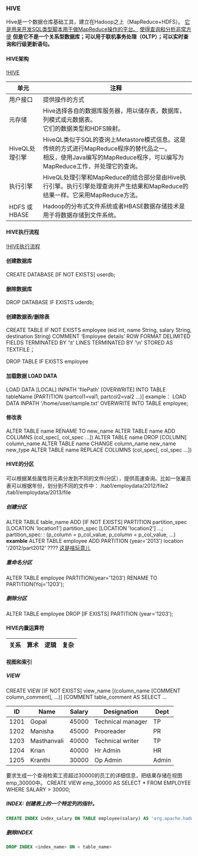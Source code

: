 ### HIVE

Hive是一个数据仓库基础工具，建立在Hadoop之上（MapReduce+HDFS）。
<u>它是用来开发SQL类型脚本用于做MapReduce操作的平台。</u>
<u>使得查询和分析非常方便</u>
**但是它不是一个关系型数据库；可以用于联机事务处理（OLTP）；可以实时查询和行级更新语句。**

#### HIVE架构

[!HIVE ](https://www.yiibai.com/uploads/allimg/141228/1-14122R10152108.jpg)

| 单元           | 注释                                                         |
| -------------- | ------------------------------------------------------------ |
| 用户接口       | 提供操作的方式                                               |
| 元存储         | Hive选择各自的数据库服务器，用以储存表，数据库，列模式或元数据表。<br />它们的数据类型和HDFS映射。 |
| HiveQL处理引擎 | HiveQL类似于SQL的查询上Metastore模式信息。这是传统的方式进行MapReduce程序的替代品之一。<br />相反，使用Java编写的MapReduce程序，可以编写为MapReduce工作，并处理它的查询。 |
| 执行引擎       | HiveQL处理引擎和MapReduce的结合部分是由Hive执行引擎。执行引擎处理查询并产生结果和MapReduce的结果一样。它采用MapReduce方法。 |
| HDFS 或 HBASE  | Hadoop的分布式文件系统或者HBASE数据存储技术是用于将数据存储到文件系统。 |

#### HIVE执行流程

[!HIVE执行流程](https://www.yiibai.com/uploads/allimg/141228/1-14122R10220b9.jpg)

#### 创建数据库

CREATE DATABASE [IF NOT EXISTS] userdb;

#### 删除数据库

DROP DATABASE IF EXISTS uderdb;

#### 创建数据表/删除表

CREATE TABLE IF NOT EXISTS employee (eid int, name String,
salary String, destination String)
COMMENT ‘Employee details’
ROW FORMAT DELIMITED
FIELDS TERMINATED BY '\t'
LINES TERMINATED BY '\n'
STORED AS TEXTFILE；

DROP TABLE IF EXISTS employee

#### 加载数据 LOAD DATA

LOAD DATA [LOCAL] INPATH 'filePath' [OVERWRITE] INTO TABLE tableName
[PARTITION (partcol1=val1, partcol2=val2 ...)]
example：
LOAD DATA INPATH '/home/user/sample.txt' OVERWRITE INTO TABLE employee;

#### 修改表

ALTER TABLE name RENAME TO new_name 
ALTER TABLE name ADD COLUMNS (col_spec[, col_spec ...]) 
ALTER TABLE name DROP [COLUMN] column_name 
ALTER TABLE name CHANGE column_name new_name new_type 
ALTER TABLE name REPLACE COLUMNS (col_spec[, col_spec ...])

#### HIVE的分区

 可以根据某些属性将元素分发到不同的文件(分区），提供高速查询。比如一张雇员表可以根据年份，划分到不同的文件中：
/tab1/employdata/2012/file2
/tab1/employdata/2013/file 

##### 创建分区

ALTER TABLE table_name ADD [IF NOT EXISTS] PARTITION partition_spec [LOCATION 'location1'] 
partition_spec [LOCATION 'location2'] ...; 
partition_spec: : (p_column = p_col_value, p_column = p_col_value, ...)
**examble**
ALTER TABLE employee ADD PARTITION (year='2013') location '/2012/part2012'   ???? <u>这是啥玩意儿</u>

##### 重命名分区

ALTER TABLE employee PARTITION(year='1203') RENAME TO PARTITION(Yoj='1203');

##### 删除分区

ALTER TABLE employee DROP [IF EXISTS] PARTITION (year='1203');

#### HIVE内置运算符

|  关系    |  算术    |  逻辑   | 复杂    |   
| --------| --------| --------| -------|

#### 视图和索引

##### VIEW

CREATE VIEW [IF NOT EXISTS] view_name [(column_name [COMMENT column_comment], ...)]
[COMMENT table_comment
AS SELECT ...

| ID   | Name        | Salary | Designation       | Dept  |
| ---- | ----------- | ------ | ----------------- | ----- |
| 1201 | Gopal       | 45000  | Technical manager | TP    |
| 1202 | Manisha     | 45000  | Prooreader        | PR    |
| 1203 | Masthanvali | 40000  | Technical writer  | TP    |
| 1204 | Krian       | 40000  | Hr Admin          | HR    |
| 1205 | Kranthi     | 30000  | Op Admin          | Admin |

要求生成一个查询检索工资超过30000的员工的详细信息，把结果存储在视图emp_30000中。
CREATE VIEW emp_30000 AS 
SELECT * FROM EMPLOYEE
WHERE SALARY > 30000;

##### INDEX: 创建表上的一个特定列的指针。

```sql
CREATE INDEX index_salary ON TABLE employee(salary) AS 'org.apache.hadoop.hive.ql.index.compact.CompactIndexHandler';
```



##### 删除INDEX

```sql
DROP INDEX <index_name> ON < table_name>
```


